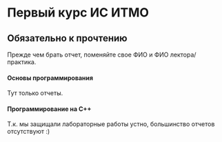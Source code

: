 # Первый курс ИС ИТМО

## Обязательно к прочтению
Прежде чем брать отчет, поменяйте свое ФИО и ФИО лектора/практика.
#### Основы программирования
Тут только отчеты.
#### Программирование на C++
Т.к. мы защищали лабораторные работы устно, большинство отчетов отсутствуют :)
